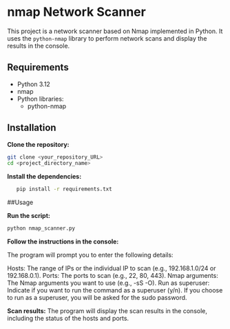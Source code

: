 # nmap Network Scanner

This project is a network scanner based on Nmap implemented in Python. It uses the `python-nmap` library to perform network scans and display the results in the console.

## Requirements

- Python 3.12
- nmap
- Python libraries:
  - python-nmap

## Installation

**Clone the repository:**

   ```bash
   git clone <your_repository_URL>
   cd <project_directory_name>
   ```
**Install the dependencies:**

```bash
   pip install -r requirements.txt
   ```

##Usage

**Run the script:**
```bash
python nmap_scanner.py
   ```

**Follow the instructions in the console:**

The program will prompt you to enter the following details:

Hosts: The range of IPs or the individual IP to scan (e.g., 192.168.1.0/24 or 192.168.0.1).
Ports: The ports to scan (e.g., 22, 80, 443).
Nmap arguments: The Nmap arguments you want to use (e.g., -sS -O).
Run as superuser: Indicate if you want to run the command as a superuser (y/n).
If you choose to run as a superuser, you will be asked for the sudo password.

**Scan results:**
The program will display the scan results in the console, including the status of the hosts and ports.
